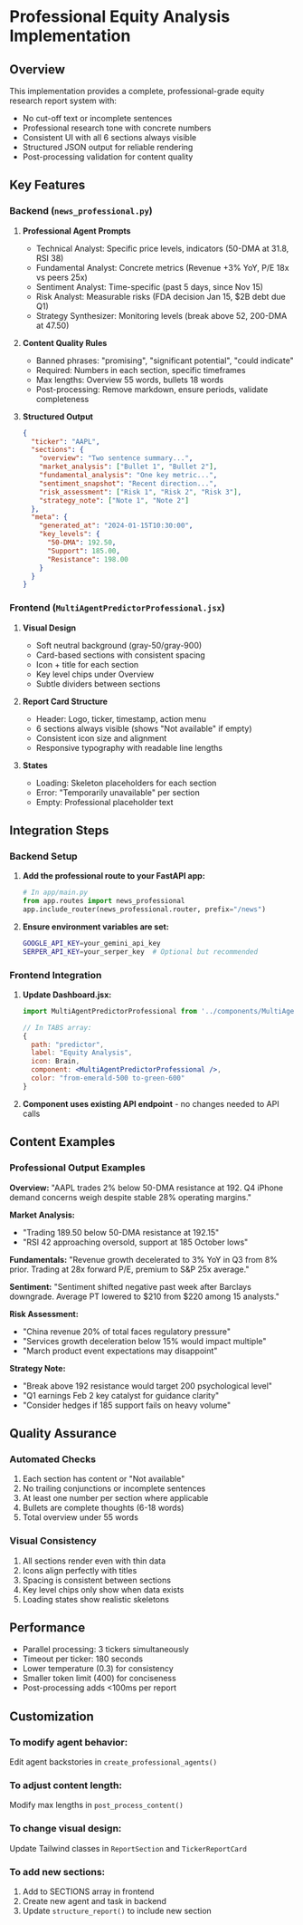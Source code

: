 # Professional Equity Analysis Implementation

## Overview

This implementation provides a complete, professional-grade equity research report system with:
- No cut-off text or incomplete sentences
- Professional research tone with concrete numbers
- Consistent UI with all 6 sections always visible
- Structured JSON output for reliable rendering
- Post-processing validation for content quality

## Key Features

### Backend (`news_professional.py`)

1. **Professional Agent Prompts**
   - Technical Analyst: Specific price levels, indicators (50-DMA at 31.8, RSI 38)
   - Fundamental Analyst: Concrete metrics (Revenue +3% YoY, P/E 18x vs peers 25x)
   - Sentiment Analyst: Time-specific (past 5 days, since Nov 15)
   - Risk Analyst: Measurable risks (FDA decision Jan 15, $2B debt due Q1)
   - Strategy Synthesizer: Monitoring levels (break above 52, 200-DMA at 47.50)

2. **Content Quality Rules**
   - Banned phrases: "promising", "significant potential", "could indicate"
   - Required: Numbers in each section, specific timeframes
   - Max lengths: Overview 55 words, bullets 18 words
   - Post-processing: Remove markdown, ensure periods, validate completeness

3. **Structured Output**
   ```json
   {
     "ticker": "AAPL",
     "sections": {
       "overview": "Two sentence summary...",
       "market_analysis": ["Bullet 1", "Bullet 2"],
       "fundamental_analysis": "One key metric...",
       "sentiment_snapshot": "Recent direction...",
       "risk_assessment": ["Risk 1", "Risk 2", "Risk 3"],
       "strategy_note": ["Note 1", "Note 2"]
     },
     "meta": {
       "generated_at": "2024-01-15T10:30:00",
       "key_levels": {
         "50-DMA": 192.50,
         "Support": 185.00,
         "Resistance": 198.00
       }
     }
   }
   ```

### Frontend (`MultiAgentPredictorProfessional.jsx`)

1. **Visual Design**
   - Soft neutral background (gray-50/gray-900)
   - Card-based sections with consistent spacing
   - Icon + title for each section
   - Key level chips under Overview
   - Subtle dividers between sections

2. **Report Card Structure**
   - Header: Logo, ticker, timestamp, action menu
   - 6 sections always visible (shows "Not available" if empty)
   - Consistent icon size and alignment
   - Responsive typography with readable line lengths

3. **States**
   - Loading: Skeleton placeholders for each section
   - Error: "Temporarily unavailable" per section
   - Empty: Professional placeholder text

## Integration Steps

### Backend Setup

1. **Add the professional route to your FastAPI app:**
   ```python
   # In app/main.py
   from app.routes import news_professional
   app.include_router(news_professional.router, prefix="/news")
   ```

2. **Ensure environment variables are set:**
   ```bash
   GOOGLE_API_KEY=your_gemini_api_key
   SERPER_API_KEY=your_serper_key  # Optional but recommended
   ```

### Frontend Integration

1. **Update Dashboard.jsx:**
   ```jsx
   import MultiAgentPredictorProfessional from '../components/MultiAgentPredictorProfessional';
   
   // In TABS array:
   { 
     path: "predictor",
     label: "Equity Analysis", 
     icon: Brain, 
     component: <MultiAgentPredictorProfessional />,
     color: "from-emerald-500 to-green-600"
   }
   ```

2. **Component uses existing API endpoint** - no changes needed to API calls

## Content Examples

### Professional Output Examples

**Overview:**
"AAPL trades 2% below 50-DMA resistance at 192. Q4 iPhone demand concerns weigh despite stable 28% operating margins."

**Market Analysis:**
- "Trading 189.50 below 50-DMA resistance at 192.15"
- "RSI 42 approaching oversold, support at 185 October lows"

**Fundamentals:**
"Revenue growth decelerated to 3% YoY in Q3 from 8% prior. Trading at 28x forward P/E, premium to S&P 25x average."

**Sentiment:**
"Sentiment shifted negative past week after Barclays downgrade. Average PT lowered to $210 from $220 among 15 analysts."

**Risk Assessment:**
- "China revenue 20% of total faces regulatory pressure"
- "Services growth deceleration below 15% would impact multiple"
- "March product event expectations may disappoint"

**Strategy Note:**
- "Break above 192 resistance would target 200 psychological level"
- "Q1 earnings Feb 2 key catalyst for guidance clarity"
- "Consider hedges if 185 support fails on heavy volume"

## Quality Assurance

### Automated Checks
1. Each section has content or "Not available"
2. No trailing conjunctions or incomplete sentences
3. At least one number per section where applicable
4. Bullets are complete thoughts (6-18 words)
5. Total overview under 55 words

### Visual Consistency
1. All sections render even with thin data
2. Icons align perfectly with titles
3. Spacing is consistent between sections
4. Key level chips only show when data exists
5. Loading states show realistic skeletons

## Performance

- Parallel processing: 3 tickers simultaneously
- Timeout per ticker: 180 seconds
- Lower temperature (0.3) for consistency
- Smaller token limit (400) for conciseness
- Post-processing adds <100ms per report

## Customization

### To modify agent behavior:
Edit agent backstories in `create_professional_agents()`

### To adjust content length:
Modify max lengths in `post_process_content()`

### To change visual design:
Update Tailwind classes in `ReportSection` and `TickerReportCard`

### To add new sections:
1. Add to SECTIONS array in frontend
2. Create new agent and task in backend
3. Update `structure_report()` to include new section